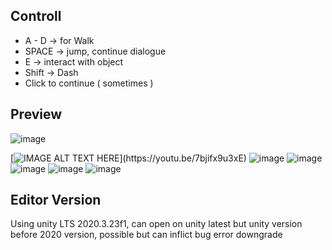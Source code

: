 ## Controll
- A - D -> for Walk
- SPACE -> jump, continue dialogue
- E -> interact with object
- Shift -> Dash
- Click to continue ( sometimes )

## Preview
![image](https://user-images.githubusercontent.com/45060322/217021545-2b0075df-6de9-4c71-9fce-6c151213287a.png)

[![IMAGE ALT TEXT HERE]([https://img.youtube.com/vi/YOUTUBE_VIDEO_ID_HERE/0.jpg](https://user-images.githubusercontent.com/45060322/217021545-2b0075df-6de9-4c71-9fce-6c151213287a.png))](https://youtu.be/7bjifx9u3xE)
![image](https://user-images.githubusercontent.com/45060322/217014309-922186ca-5d74-43d3-b40d-b76ebcb04043.png)
![image](https://user-images.githubusercontent.com/45060322/217014389-f964a5a6-2204-489c-bb31-9514314b6404.png)
![image](https://user-images.githubusercontent.com/45060322/217014449-5a0ddf8b-eeed-42fb-9321-5bb3ffedb407.png)
![image](https://user-images.githubusercontent.com/45060322/217014531-43b5e837-c4c7-46a2-b416-34ce27d0e6ce.png)
![image](https://user-images.githubusercontent.com/45060322/217014602-da8d9cec-1541-479e-9283-2b0a314265fa.png)


## Editor Version
Using unity LTS 2020.3.23f1, can open on unity latest but unity version before 2020 version, possible but can inflict bug error downgrade
